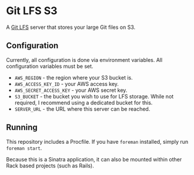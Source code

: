 # Git LFS S3

A [Git LFS](https://git-lfs.github.com/) server that stores your large Git files on S3.

## Configuration

Currently, all configuration is done via environment variables. All configuration variables must be set.

* `AWS_REGION` - the region where your S3 bucket is.
* `AWS_ACCESS_KEY_ID` - your AWS access key.
* `AWS_SECRET_ACCESS_KEY` - your AWS secret key.
* `S3_BUCKET` - the bucket you wish to use for LFS storage. While not required, I recommend using a dedicated bucket for this.
* `SERVER_URL` - the URL where this server can be reached.

## Running

This repository includes a Procfile. If you have `foreman` installed, simply run `foreman start`.

Because this is a Sinatra application, it can also be mounted within other Rack based projects (such as Rails).
